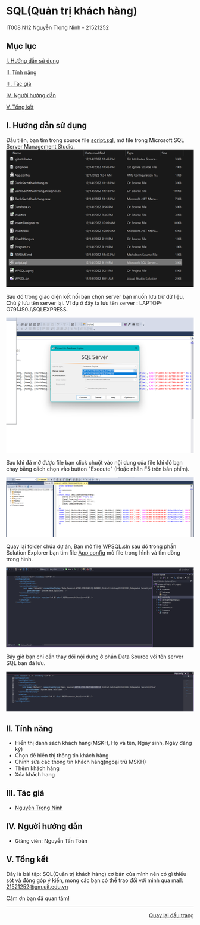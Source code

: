 <div id="Top"></div>

# SQL(Quản trị khách hàng)
 IT008.N12
 Nguyễn Trọng Ninh - 21521252

## Mục lục

 [I. Hướng dẫn sử dụng](#HDSD)

 [II. Tính năng](#Tinhnang)
 
 [III. Tác giả](#Tacgia)
 
 [IV. Người hướng dẫn](#Nguoihuongdan)
 
 [V. Tổng kết](#Tongket)


<!-- HDSD -->
<div id="HDSD"></div>

## I. Hướng dẫn sử dụng
Đầu tiên, bạn tìm trong source file [script.sql](), mở file trong Microsoft SQL Server Management Studio.
![Chay script](./Images/chayscript.png)

Sau đó trong giao diện kết nối bạn chọn server bạn muốn lưu trữ dữ liệu, Chú ý lưu tên server lại. Ví dụ ở đây ta lưu tên server : LAPTOP-O791JS0J\SQLEXPRESS.

![Chon server](./Images/chonserver.png)

Sau khi đã mở được file bạn click chuột vào nội dung của file khi đó bạn chạy bằng cách chọn vào button "Execute" (Hoặc nhấn F5 trên bàn phím).

![Execute Script](./Images/ExecuteScript.png)

Quay lại folder chứa dự án, Bạn mở file [WPSQL.sln]() sau đó trong phần Solution Explorer bạn tìm file [App.config]() mở file trong hình và tìm dòng trong hình.

![Click Appconfig](./Images/ClickAppconfig.png)

Bây giờ bạn chỉ cần thay đổi nội dung ở phần Data Source với tên server SQL bạn đã lưu.

![Paste Server](./Images/PasteServer.png)
<!-- Tính năng -->
<div id="Tinhnang"></div>

## II. Tính năng

* Hiển thị danh sách khách hàng(MSKH, Họ và tên, Ngày sinh, Ngày đăng ký)
* Chọn để hiển thị thông tin khách hàng
* Chỉnh sửa các thông tin khách hàng(ngoại trừ MSKH)
* Thêm khách hàng
* Xóa khách hang


<!-- TÁC GIẢ -->
<div id="Tacgia"></div>

## III. Tác giả

* [Nguyễn Trọng Ninh](https://github.com/Ninhnon)

<!-- NGƯỜI HƯỚNG DẪN -->
<div id="Nguoihuongdan"></div>

## IV. Người hướng dẫn
* Giảng viên: Nguyễn Tấn Toàn

<!-- TỔNG KẾT -->
<div id="Tongket"></div>

## V. Tổng kết
Đây là bài tập: SQL(Quản trị khách hàng) cơ bản của mình nên có gì thiếu sót và đóng góp ý kiến, mong các bạn có thể trao đổi với mình qua mail: [21521252@gm.uit.edu.vn]()


Cảm ơn bạn đã quan tâm!

---

<p align="right"><a href="#Top">Quay lại đầu trang</a></p>

